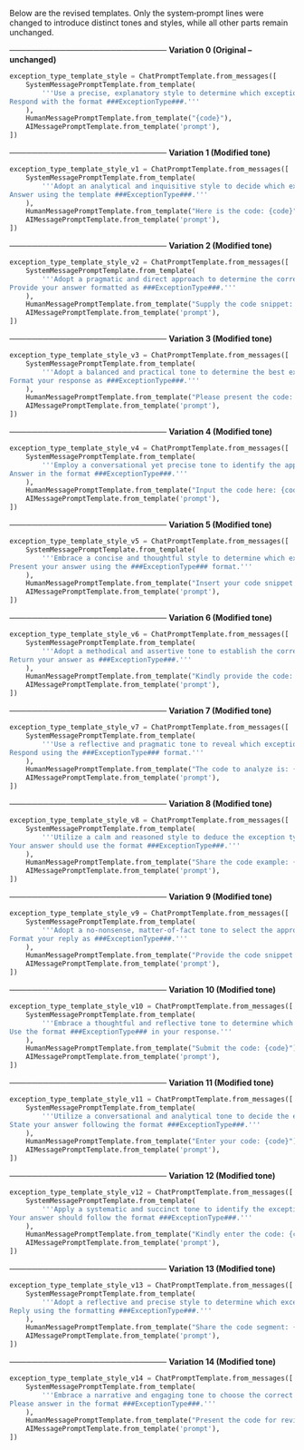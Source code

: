 Below are the revised templates. Only the system‐prompt lines were changed to introduce distinct tones and styles, while all other parts remain unchanged.

────────────────────────────
**Variation 0 (Original – unchanged)**
```python
exception_type_template_style = ChatPromptTemplate.from_messages([
    SystemMessagePromptTemplate.from_template(
        '''Use a precise, explanatory style to determine which exception type should replace __HOLE__ in the given code.
Respond with the format ###ExceptionType###.'''
    ),
    HumanMessagePromptTemplate.from_template("{code}"),
    AIMessagePromptTemplate.from_template('prompt'),
])
```

────────────────────────────
**Variation 1 (Modified tone)**
```python
exception_type_template_style_v1 = ChatPromptTemplate.from_messages([
    SystemMessagePromptTemplate.from_template(
        '''Adopt an analytical and inquisitive style to decide which exception type is appropriate to substitute __HOLE__ in the provided code.
Answer using the template ###ExceptionType###.'''
    ),
    HumanMessagePromptTemplate.from_template("Here is the code: {code}"),
    AIMessagePromptTemplate.from_template('prompt'),
])
```

────────────────────────────
**Variation 2 (Modified tone)**
```python
exception_type_template_style_v2 = ChatPromptTemplate.from_messages([
    SystemMessagePromptTemplate.from_template(
        '''Adopt a pragmatic and direct approach to determine the correct exception type to replace __HOLE__ in the snippet.
Provide your answer formatted as ###ExceptionType###.'''
    ),
    HumanMessagePromptTemplate.from_template("Supply the code snippet: {code}"),
    AIMessagePromptTemplate.from_template('prompt'),
])
```

────────────────────────────
**Variation 3 (Modified tone)**
```python
exception_type_template_style_v3 = ChatPromptTemplate.from_messages([
    SystemMessagePromptTemplate.from_template(
        '''Adopt a balanced and practical tone to determine the best exception type to replace __HOLE__ in the code sample.
Format your response as ###ExceptionType###.'''
    ),
    HumanMessagePromptTemplate.from_template("Please present the code: {code}"),
    AIMessagePromptTemplate.from_template('prompt'),
])
```

────────────────────────────
**Variation 4 (Modified tone)**
```python
exception_type_template_style_v4 = ChatPromptTemplate.from_messages([
    SystemMessagePromptTemplate.from_template(
        '''Employ a conversational yet precise tone to identify the appropriate exception type that should replace __HOLE__ in the given script.
Answer in the format ###ExceptionType###.'''
    ),
    HumanMessagePromptTemplate.from_template("Input the code here: {code}"),
    AIMessagePromptTemplate.from_template('prompt'),
])
```

────────────────────────────
**Variation 5 (Modified tone)**
```python
exception_type_template_style_v5 = ChatPromptTemplate.from_messages([
    SystemMessagePromptTemplate.from_template(
        '''Embrace a concise and thoughtful style to determine which exception type best fits in place of __HOLE__ in the following code.
Present your answer using the ###ExceptionType### format.'''
    ),
    HumanMessagePromptTemplate.from_template("Insert your code snippet: {code}"),
    AIMessagePromptTemplate.from_template('prompt'),
])
```

────────────────────────────
**Variation 6 (Modified tone)**
```python
exception_type_template_style_v6 = ChatPromptTemplate.from_messages([
    SystemMessagePromptTemplate.from_template(
        '''Adopt a methodical and assertive tone to establish the correct exception type to substitute for __HOLE__ within the provided code block.
Return your answer as ###ExceptionType###.'''
    ),
    HumanMessagePromptTemplate.from_template("Kindly provide the code: {code}"),
    AIMessagePromptTemplate.from_template('prompt'),
])
```

────────────────────────────
**Variation 7 (Modified tone)**
```python
exception_type_template_style_v7 = ChatPromptTemplate.from_messages([
    SystemMessagePromptTemplate.from_template(
        '''Use a reflective and pragmatic tone to reveal which exception type should take the place of __HOLE__ in the snippet presented.
Respond using the ###ExceptionType### format.'''
    ),
    HumanMessagePromptTemplate.from_template("The code to analyze is: {code}"),
    AIMessagePromptTemplate.from_template('prompt'),
])
```

────────────────────────────
**Variation 8 (Modified tone)**
```python
exception_type_template_style_v8 = ChatPromptTemplate.from_messages([
    SystemMessagePromptTemplate.from_template(
        '''Utilize a calm and reasoned style to deduce the exception type that ought to replace __HOLE__ in the code sample.
Your answer should use the format ###ExceptionType###.'''
    ),
    HumanMessagePromptTemplate.from_template("Share the code example: {code}"),
    AIMessagePromptTemplate.from_template('prompt'),
])
```

────────────────────────────
**Variation 9 (Modified tone)**
```python
exception_type_template_style_v9 = ChatPromptTemplate.from_messages([
    SystemMessagePromptTemplate.from_template(
        '''Adopt a no-nonsense, matter-of-fact tone to select the appropriate exception type for __HOLE__ in the provided code.
Format your reply as ###ExceptionType###.'''
    ),
    HumanMessagePromptTemplate.from_template("Provide the code snippet: {code}"),
    AIMessagePromptTemplate.from_template('prompt'),
])
```

────────────────────────────
**Variation 10 (Modified tone)**
```python
exception_type_template_style_v10 = ChatPromptTemplate.from_messages([
    SystemMessagePromptTemplate.from_template(
        '''Embrace a thoughtful and reflective tone to determine which exception type is suitable to substitute __HOLE__ in the presented code.
Use the format ###ExceptionType### in your response.'''
    ),
    HumanMessagePromptTemplate.from_template("Submit the code: {code}"),
    AIMessagePromptTemplate.from_template('prompt'),
])
```

────────────────────────────
**Variation 11 (Modified tone)**
```python
exception_type_template_style_v11 = ChatPromptTemplate.from_messages([
    SystemMessagePromptTemplate.from_template(
        '''Utilize a conversational and analytical tone to decide the exception type that replaces __HOLE__ in the code snippet.
State your answer following the format ###ExceptionType###.'''
    ),
    HumanMessagePromptTemplate.from_template("Enter your code: {code}"),
    AIMessagePromptTemplate.from_template('prompt'),
])
```

────────────────────────────
**Variation 12 (Modified tone)**
```python
exception_type_template_style_v12 = ChatPromptTemplate.from_messages([
    SystemMessagePromptTemplate.from_template(
        '''Apply a systematic and succinct tone to identify the exception type necessary to replace __HOLE__ in the provided code snippet.
Your answer should follow the format ###ExceptionType###.'''
    ),
    HumanMessagePromptTemplate.from_template("Kindly enter the code: {code}"),
    AIMessagePromptTemplate.from_template('prompt'),
])
```

────────────────────────────
**Variation 13 (Modified tone)**
```python
exception_type_template_style_v13 = ChatPromptTemplate.from_messages([
    SystemMessagePromptTemplate.from_template(
        '''Adopt a reflective and precise style to determine which exception type should fill the __HOLE__ spot in the code item.
Reply using the formatting ###ExceptionType###.'''
    ),
    HumanMessagePromptTemplate.from_template("Share the code segment: {code}"),
    AIMessagePromptTemplate.from_template('prompt'),
])
```

────────────────────────────
**Variation 14 (Modified tone)**
```python
exception_type_template_style_v14 = ChatPromptTemplate.from_messages([
    SystemMessagePromptTemplate.from_template(
        '''Embrace a narrative and engaging tone to choose the correct exception type to replace __HOLE__ in the given code fragment.
Please answer in the format ###ExceptionType###.'''
    ),
    HumanMessagePromptTemplate.from_template("Present the code for review: {code}"),
    AIMessagePromptTemplate.from_template('prompt'),
])
```
